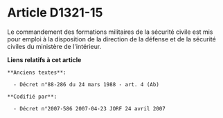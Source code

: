 # Article D1321-15

Le commandement des formations militaires de la sécurité civile est mis pour emploi à la disposition de la direction de la
défense et de la sécurité civiles du ministère de l'intérieur.

**Liens relatifs à cet article**

	**Anciens textes**:

	  - Décret n°88-286 du 24 mars 1988 - art. 4 (Ab)

	**Codifié par**:

	  - Décret n°2007-586 2007-04-23 JORF 24 avril 2007
